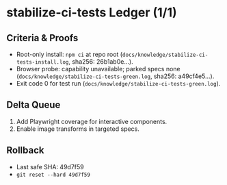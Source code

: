 # stabilize-ci-tests Ledger (1/1)

## Criteria & Proofs

- Root-only install: `npm ci` at repo root (`docs/knowledge/stabilize-ci-tests-install.log`, sha256: 26b1ab0e...).
- Browser probe: capability unavailable; parked specs none (`docs/knowledge/stabilize-ci-tests-green.log`, sha256: a49cf4e5...).
- Exit code 0 for test run (`docs/knowledge/stabilize-ci-tests-green.log`).

## Delta Queue

1. Add Playwright coverage for interactive components.
2. Enable image transforms in targeted specs.

## Rollback

- Last safe SHA: 49d7f59
- `git reset --hard 49d7f59`
